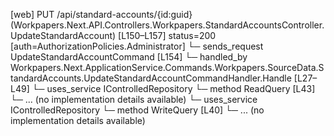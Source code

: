 [web] PUT /api/standard-accounts/{id:guid}  (Workpapers.Next.API.Controllers.Workpapers.StandardAccountsController.UpdateStandardAccount)  [L150–L157] status=200 [auth=AuthorizationPolicies.Administrator]
  └─ sends_request UpdateStandardAccountCommand [L154]
    └─ handled_by Workpapers.Next.ApplicationService.Commands.Workpapers.SourceData.StandardAccounts.UpdateStandardAccountCommandHandler.Handle [L27–L49]
      └─ uses_service IControlledRepository<MasterAccount>
        └─ method ReadQuery [L43]
          └─ ... (no implementation details available)
      └─ uses_service IControlledRepository<StandardAccount>
        └─ method WriteQuery [L40]
          └─ ... (no implementation details available)


